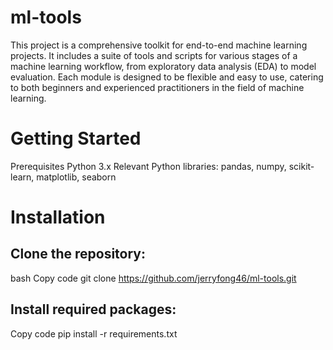 # ml-tools

This project is a comprehensive toolkit for end-to-end machine learning projects. It includes a suite of tools and scripts for various stages of a machine learning workflow, from exploratory data analysis (EDA) to model evaluation. Each module is designed to be flexible and easy to use, catering to both beginners and experienced practitioners in the field of machine learning.

# Getting Started
Prerequisites
Python 3.x
Relevant Python libraries: pandas, numpy, scikit-learn, matplotlib, seaborn

# Installation
 ## Clone the repository:
bash
Copy code
git clone https://github.com/jerryfong46/ml-tools.git
## Install required packages:
Copy code
pip install -r requirements.txt
